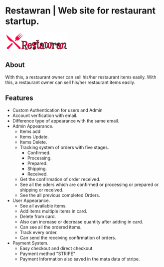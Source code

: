 # Restawran | Web site for restaurant startup. 
<img src="https://github.com/AhnabShahin/Restawran/blob/main/public/main/images/resturant.png" >

## About
With this, a restaurant owner can sell his/her restaurant items easily. With this, a restaurant owner can sell his/her restaurant items easily.   
## Features
* Custom  Authentication for users and Admin
* Account verification with email.
* Difference type of appearance with the same email.
* Admin Appearance. 
    * Items add
    * Items Update.
    * Items Delete.
    * Tracking system of orders with five stages. 
        * Confirmed.
        * Processing.
        * Prepared.
        * Shipping.
        * Received.
    * Get the confirmation of order received.
    * See all the oders which are confirmed or processing or prepared or shipping or received.
    * See the all previous completed Orders.
* User Appearance.
    * See all available items.
    * Add items multiple items in card.
    * Delete from card.
    * Also can increase or decrease quantity after adding in card.
    * Can see all the ordered items.
    * Track every order.
    * Can send the receiving confirmation of orders.
 * Payment System.
    * Easy checkout and direct checkout.
    * Payment method "STRIPE"
    * Payment Information also saved in the mata data of stripe.
